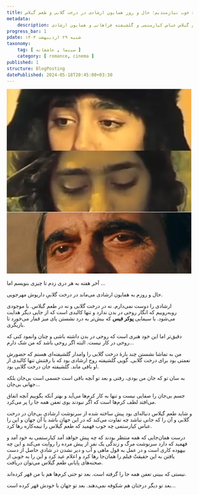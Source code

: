 ```yaml
---
title: به یک بهانهٔ خوب نیازمندیم؛ حال و روز همایون ارشادی در درخت گلابی و طعم گیلاس
metadata: 
    description: نیستی که ببینی تعفن همه جا را گرفته است. بعد تو حتی کرم‌ها هم با من قهر کرده‌اند. دربارهٔ درخت گلابی داریوش مهرجویی و طعم گیلاس عباس کیارستمی و گلشیفته فراهانی و همایون ارشادی
progress_bar: 1
pdate: شنبه ۲۹ اردیبهشت ۱۴۰۳
taxonomy:
    tag: [ سینما , عاشقانه ]
    category: [ romance, cinema ]
published: 1
structure: BlogPosting
datePublished: 2024-05-18T20:45:00+03:30
---
```



![ گلشیفته فراهانی در فیلم درخت گلابی و همایون ارشادی در فیلم طعم گیلاس ](golshifteh.webp)

آخر هفته به هر دری زدم تا چیزی بنویسم اما ...

حال و روزم به همایون ارشادی می‌ماند در درخت گلابیِ داریوش مهرجویی.

ارشادی را دوست نمی‌دارم. نه در درخت گلابی و نه در طعم گیلاس. با موجودی روبه‌روییم که انگار روحی در بدن ندارد و تنها کالبدی است که از جایی دیگر هدایت می‌شود. با سیمایی **پوکر فیس** که بیش‌تر به درد نشستن پای میز قمار می‌خورد تا بازیگری. 

دقیق‌تر اما این خود هنری است که روحی در بدن داشته باشی و چنان وانمود کنی که روحی در کار نیست. البته اگر روحی باشد که من شک دارم...

من به تماشا نشستن چند بارهٔ درخت گلابی را وامدار گلشیفته‌ای هستم که حضورش نعمتی بود برای درخت گلابی. گویی گلشیفته روح ارشادی بود که با رفتنش تنها کالبدی از او باقی ماند. گلشیفته جان درخت گلابی بود.

به سان تو که جان من بودی، رفتی و بعد تو آنچه باقی است جسمی است بی‌جان بلکه جهانی بی‌جان...

جسم بی‌جان را صفایی نیست و تنها به کار کرم‌ها می‌آید و بهتر آنکه بگوییم آنچه اتفاق می‌افتد لطف کرم‌ها است که اگر نبودند بوی تعفن همه جا را پر می‌کرد.

و شاید طعم گیلاس دنباله‌ای بود پیش ساخته شده از سرنوشت ارشادیِ بی‌جان در درخت گلابی و آن را که جانی نباشد چه تفاوت می‌کند که در این جهان باشد یا آن جهان و این را عباس کیارستمی چه خوب فهمید که طعم گیلاس را نیمه‌کاره رها کرد.   

درست همان‌جایی که همه منتظر بودند که چه پیش خواهد آمد کیارستمی به خود آمد و فهمید که دارد سرنوشت مرگ و زندگی یک نفر از پیش مرده را روایت می‌کند و این چه بیهوده کاری است و در عمل به قول ماهی و آب و دیر نشدن در شادیِ حاصل از دست یافتن به این حقیقتْ فیلم را همان‌جا رها کرد و اعلام عید کرد و این را به خوبی از صحنه‌های پایانی طعم گیلاس می‌توان دریافت.

نیستی که ببینی تعفن همه جا را گرفته است. بعد تو حتی کرم‌ها هم با من قهر کرده‌اند.

بعد تو دیگر درختان هم شکوفه نمی‌دهند. بعد تو جهان با خودش قهر کرده است...